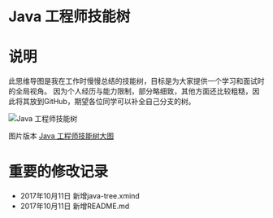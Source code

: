 Java 工程师技能树
===============

# 说明

此思维导图是我在工作时慢慢总结的技能树，目标是为大家提供一个学习和面试时的全局视角。
因为个人经历与能力限制，部分略细致，其他方面还比较粗糙，因此将其放到GitHub，期望各位同学可以补全自己分支的树。

![Java 工程师技能树](https://github.com/yandongquan/java-skill-tree/blob/master/java-tree.png?raw=true "Java 工程师技能树")

图片版本 [Java 工程师技能树大图](https://github.com/yandongquan/java-skill-tree/blob/master/java-tree.png?raw=true "Java 工程师技能树大图")

# 重要的修改记录

- 2017年10月11日 新增java-tree.xmind
- 2017年10月11日 新增README.md

